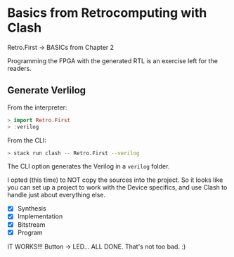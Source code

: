 # Basics from Retrocomputing with Clash

Retro.First -> BASICs from Chapter 2

Programming the FPGA with the generated RTL is an exercise left for the readers.

## Generate Verlilog

From the interpreter:

``` haskell
> import Retro.First
> :verilog 
```

From the CLI:

``` bash
> stack run clash -- Retro.First --verilog
```

The CLI option generates the Verilog in a `verilog` folder.

I opted (this time) to NOT copy the sources into the project. So it looks like
you can set up a project to work with the Device specifics, and use Clash to
handle just about everything else.

- [X] Synthesis
- [X] Implementation
- [X] Bitstream
- [X] Program

IT WORKS!!! Button -> LED... ALL DONE. That's not too bad. :) 
